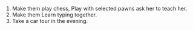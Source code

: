 
1. Make them play chess, Play with selected pawns ask her to teach her. 
2. Make them Learn typing together. 
3. Take a car tour in the evening. 

